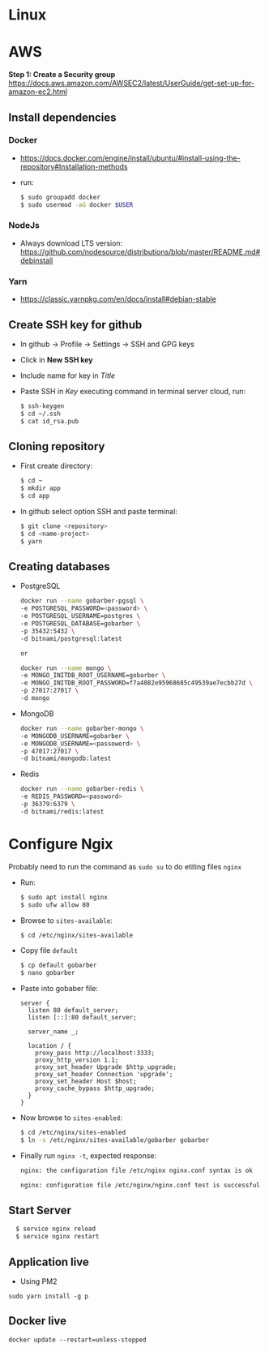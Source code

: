 # Linux

# AWS

**Step 1: Create a Security group**
https://docs.aws.amazon.com/AWSEC2/latest/UserGuide/get-set-up-for-amazon-ec2.html


## Install dependencies

### Docker
- https://docs.docker.com/engine/install/ubuntu/#install-using-the-repository#Installation-methods
- run:

  ```bash
  $ sudo groupadd docker
  $ sudo usermod -aG docker $USER
  ```


### NodeJs
- Always download LTS version:
  https://github.com/nodesource/distributions/blob/master/README.md#debinstall

### Yarn
  - https://classic.yarnpkg.com/en/docs/install#debian-stable

## Create SSH key for github

- In github -> Profile -> Settings -> SSH and GPG keys
- Click in **New SSH key**
- Include name for key in *Title*
- Paste SSH in *Key* executing command in terminal server cloud, run:

  ```bash
  $ ssh-keygen
  $ cd ~/.ssh
  $ cat id_rsa.pub
  ```
## Cloning repository
- First create directory:

  ```bash
  $ cd ~
  $ mkdir app
  $ cd app
  ```
- In github select option SSH and paste terminal:

  ```bash
  $ git clone <repository>
  $ cd <name-project>
  $ yarn
  ```

## Creating databases

- PostgreSQL

  ```bash
  docker run --name gobarber-pgsql \
  -e POSTGRESQL_PASSWORD=<password> \
  -e POSTGRESQL_USERNAME=postgres \
  -e POSTGRESQL_DATABASE=gobarber \
  -p 35432:5432 \
  -d bitnami/postgresql:latest

  or

  docker run --name mongo \
  -e MONGO_INITDB_ROOT_USERNAME=gobarber \
  -e MONGO_INITDB_ROOT_PASSWORD=f7a4082e95968685c49539ae7ecbb27d \
  -p 27017:27017 \
  -d mongo
  ```
- MongoDB

  ```bash
  docker run --name gobarber-mongo \
  -e MONGODB_USERNAME=gobarber \
  -e MONGODB_USERNAME=<passoword> \
  -p 47017:27017 \
  -d bitnami/mongodb:latest

  ```
- Redis

  ```bash
  docker run --name gobarber-redis \
  -e REDIS_PASSWORD=<password>
  -p 36379:6379 \
  -d bitnami/redis:latest
  ```

# Configure Ngix
Probably need to run the command as `sudo su` to do etiting files `nginx`
- Run:

  ```bash
  $ sudo apt install nginx
  $ sudo ufw allow 80

  ```
- Browse to `sites-available`:

  ```bash
  $ cd /etc/nginx/sites-available
  ```

- Copy file `default`

  ```bash
  $ cp default gobarber
  $ nano gobarber
  ```

- Paste into gobaber file:
  ```text
  server {
    listen 80 default_server;
    listen [::]:80 default_server;

    server_name _;

    location / {
      proxy_pass http://localhost:3333;
      proxy_http_version 1.1;
      proxy_set_header Upgrade $http_upgrade;
      proxy_set_header Connection 'upgrade';
      proxy_set_header Host $host;
      proxy_cache_bypass $http_upgrade;
    }
  }
  ```
- Now browse to `sites-enabled`:

  ```bash
  $ cd /etc/nginx/sites-enabled
  $ ln -s /etc/nginx/sites-available/gobarber gobarber
  ```

- Finally run `nginx -t`, expected response:

  ```bash
  nginx: the configuration file /etc/nginx nginx.conf syntax is ok

  nginx: configuration file /etc/nginx/nginx.conf test is successful
  ```
## Start Server

```bash
  $ service nginx reload
  $ service nginx restart
```

## Application live

- Using PM2

```sudo yarn install -g p```

## Docker live

```docker update --restart=unless-stopped```
